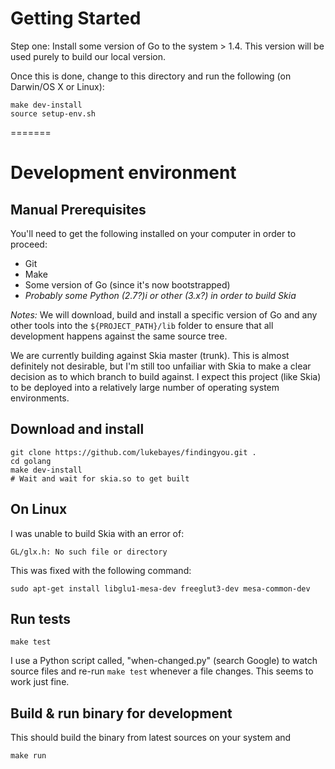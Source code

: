 # Getting Started

Step one: Install some version of Go to the system > 1.4. This version will be used purely to build our local version.

Once this is done, change to this directory and run the following (on Darwin/OS X or Linux):

```
make dev-install
source setup-env.sh
```
=======

# Development environment

## Manual Prerequisites
You'll need to get the following installed on your computer in order to proceed:
* Git
* Make
* Some version of Go (since it's now bootstrapped)
* _Probably some Python (2.7?)i or other (3.x?) in order to build Skia_

*Notes:*
We will download, build and install a specific version of Go and any other tools into the `${PROJECT_PATH}/lib` folder to ensure that all development happens against the same source tree.

We are currently building against Skia master (trunk). This is almost definitely not desirable, but I'm still too unfailiar with Skia to make a clear decision as to which branch to build against. I expect this project (like Skia) to be deployed into a relatively large number of operating system environments.

## Download and install
```
git clone https://github.com/lukebayes/findingyou.git .
cd golang
make dev-install
# Wait and wait for skia.so to get built
```

## On Linux

I was unable to build Skia with an error of:
```
GL/glx.h: No such file or directory
```

This was fixed with the following command:
```
sudo apt-get install libglu1-mesa-dev freeglut3-dev mesa-common-dev
```

## Run tests
```
make test
```

I use a Python script called, "when-changed.py" (search Google) to watch source files and re-run `make test` whenever a file changes. This seems to work just fine.


## Build & run binary for development
This should build the binary from latest sources on your system and 
```
make run
```

